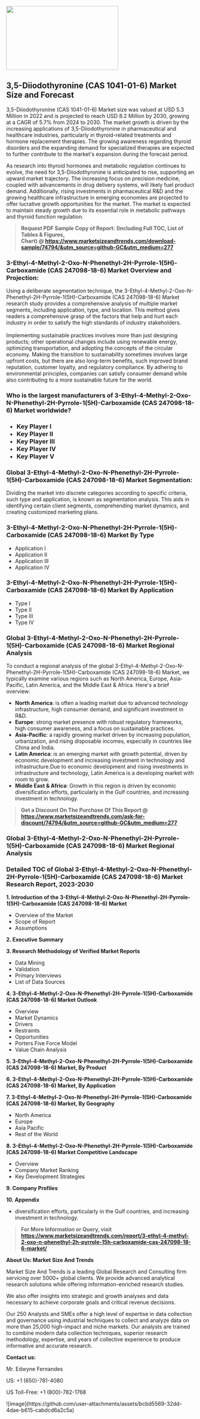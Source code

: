 <p><img class="alignnone size-medium wp-image-20088" src="https://ffe5etoiles.com/wp-content/uploads/2024/12/MST1-300x171.png" alt="" width="300" height="171" /></p><h2>3,5-Diiodothyronine (CAS 1041-01-6) Market Size and Forecast</h2><p>3,5-Diiodothyronine (CAS 1041-01-6) Market size was valued at USD 5.3 Million in 2022 and is projected to reach USD 8.2 Million by 2030, growing at a CAGR of 5.7% from 2024 to 2030. The market growth is driven by the increasing applications of 3,5-Diiodothyronine in pharmaceutical and healthcare industries, particularly in thyroid-related treatments and hormone replacement therapies. The growing awareness regarding thyroid disorders and the expanding demand for specialized therapies are expected to further contribute to the market's expansion during the forecast period. <p>As research into thyroid hormones and metabolic regulation continues to evolve, the need for 3,5-Diiodothyronine is anticipated to rise, supporting an upward market trajectory. The increasing focus on precision medicine, coupled with advancements in drug delivery systems, will likely fuel product demand. Additionally, rising investments in pharmaceutical R&D and the growing healthcare infrastructure in emerging economies are projected to offer lucrative growth opportunities for the market. The market is expected to maintain steady growth due to its essential role in metabolic pathways and thyroid function regulation. </p><blockquote id="" class=""><strong>Request PDF Sample Copy of Report: (Including Full TOC, List of Tables &amp; Figures, Chart)&nbsp;@&nbsp;<strong><a href="https://www.marketsizeandtrends.com/download-sample/74794/&utm_source=github-GC&utm_medium=277" target="_blank">https://www.marketsizeandtrends.com/download-sample/74794/&utm_source=github-GC&utm_medium=277</a></strong></strong></blockquote><h3 id="" class="">3-Ethyl-4-Methyl-2-Oxo-N-Phenethyl-2H-Pyrrole-1(5H)-Carboxamide (CAS 247098-18-6) Market&nbsp;Overview and Projection:</h3><p id="" class="">Using a deliberate segmentation technique, the 3-Ethyl-4-Methyl-2-Oxo-N-Phenethyl-2H-Pyrrole-1(5H)-Carboxamide (CAS 247098-18-6) Market research study provides a comprehensive analysis of multiple market segments, including application, type, and location. This method gives readers a comprehensive grasp of the factors that help and hurt each industry in order to satisfy the high standards of industry stakeholders. <br /> <br />Implementing sustainable practices involves more than just designing products; other operational changes include using renewable energy, optimizing transportation, and adopting the concepts of the circular economy. Making the transition to sustainability sometimes involves large upfront costs, but there are also long-term benefits, such improved brand reputation, customer loyalty, and regulatory compliance. By adhering to environmental principles, companies can satisfy consumer demand while also contributing to a more sustainable future for the world.</p><h3 id="" class="">Who is the largest manufacturers of&nbsp;3-Ethyl-4-Methyl-2-Oxo-N-Phenethyl-2H-Pyrrole-1(5H)-Carboxamide (CAS 247098-18-6) Market worldwide?</h3><h3 class=""><p><ul><li>Key Player I </li><li> Key Player II </li><li> Key Player III </li><li> Key Player IV </li><li> Key Player V</li></ul></p></h3><h3 id="" class="">Global&nbsp;3-Ethyl-4-Methyl-2-Oxo-N-Phenethyl-2H-Pyrrole-1(5H)-Carboxamide (CAS 247098-18-6) Market Segmentation:</h3><p id="" class="">Dividing the market into discrete categories according to specific criteria, such type and application, is known as segmentation analysis. This aids in identifying certain client segments, comprehending market dynamics, and creating customized marketing plans.</p><h3 id="" class="">3-Ethyl-4-Methyl-2-Oxo-N-Phenethyl-2H-Pyrrole-1(5H)-Carboxamide (CAS 247098-18-6) Market&nbsp;By Type</h3><p><p><ul><li>Application I</li><li> Application II</li><li> Application III</li><li> Application IV</p></li></ul></p></p><h3 id="" class="">3-Ethyl-4-Methyl-2-Oxo-N-Phenethyl-2H-Pyrrole-1(5H)-Carboxamide (CAS 247098-18-6) Market&nbsp;By Application</h3><p class=""><p><ul><li>Type I</li><li> Type II</li><li> Type III</li><li> Type IV</li></ul></p></p><h3 id="" class="">Global 3-Ethyl-4-Methyl-2-Oxo-N-Phenethyl-2H-Pyrrole-1(5H)-Carboxamide (CAS 247098-18-6) Market Regional Analysis</h3><p id="" class="">To conduct a regional analysis of the global 3-Ethyl-4-Methyl-2-Oxo-N-Phenethyl-2H-Pyrrole-1(5H)-Carboxamide (CAS 247098-18-6) Market, we typically examine various regions such as North America, Europe, Asia-Pacific, Latin America, and the Middle East &amp; Africa. Here's a brief overview:</p><ul><li><strong>North America</strong>: is often a leading market due to advanced technology infrastructure, high consumer demand, and significant investment in R&amp;D.</li><li><strong>Europe</strong>: strong market presence with robust regulatory frameworks, high consumer awareness, and a focus on sustainable practices.</li><li><strong>Asia-Pacific</strong>: a rapidly growing market driven by increasing population, urbanization, and rising disposable incomes, especially in countries like China and India.</li><li><strong>Latin America</strong>: is an emerging market with growth potential, driven by economic development and increasing investment in technology and infrastructure.Due to economic development and rising investments in infrastructure and technology, Latin America is a developing market with room to grow.</li><li><strong>Middle East &amp; Africa</strong>: Growth in this region is driven by economic diversification efforts, particularly in the Gulf countries, and increasing investment in technology.</li></ul><blockquote id="" class=""><strong>Get a Discount On The Purchase Of This Report @ <strong><a href="https://www.marketsizeandtrends.com/ask-for-discount/74794/&utm_source=github-GC&utm_medium=277" target="_blank">https://www.marketsizeandtrends.com/ask-for-discount/74794/&utm_source=github-GC&utm_medium=277</a></strong></strong></blockquote><h3 id="" class="">Global 3-Ethyl-4-Methyl-2-Oxo-N-Phenethyl-2H-Pyrrole-1(5H)-Carboxamide (CAS 247098-18-6) Market Regional Analysis</h3><h3 id="" class="">Detailed TOC of Global 3-Ethyl-4-Methyl-2-Oxo-N-Phenethyl-2H-Pyrrole-1(5H)-Carboxamide (CAS 247098-18-6) Market Research Report, 2023-2030</h3><p id="" class=""><strong>1. Introduction of the 3-Ethyl-4-Methyl-2-Oxo-N-Phenethyl-2H-Pyrrole-1(5H)-Carboxamide (CAS 247098-18-6) Market</strong></p><ul><li>Overview of the Market</li><li>Scope of Report</li><li>Assumptions</li></ul><p id="" class=""><strong>2. Executive Summary</strong></p><p id="" class=""><strong>3. Research Methodology of Verified Market Reports</strong></p><ul><li>Data Mining</li><li>Validation</li><li>Primary Interviews</li><li>List of Data Sources</li></ul><p id="" class=""><strong>4. 3-Ethyl-4-Methyl-2-Oxo-N-Phenethyl-2H-Pyrrole-1(5H)-Carboxamide (CAS 247098-18-6) Market Outlook</strong></p><ul><li>Overview</li><li>Market Dynamics</li><li>Drivers</li><li>Restraints</li><li>Opportunities</li><li>Porters Five Force Model</li><li>Value Chain Analysis</li></ul><p id="" class=""><strong>5. 3-Ethyl-4-Methyl-2-Oxo-N-Phenethyl-2H-Pyrrole-1(5H)-Carboxamide (CAS 247098-18-6) Market, By Product</strong></p><p id="" class=""><strong>6. 3-Ethyl-4-Methyl-2-Oxo-N-Phenethyl-2H-Pyrrole-1(5H)-Carboxamide (CAS 247098-18-6) Market, By Application</strong></p><p id="" class=""><strong>7. 3-Ethyl-4-Methyl-2-Oxo-N-Phenethyl-2H-Pyrrole-1(5H)-Carboxamide (CAS 247098-18-6) Market, By Geography</strong></p><ul><li>North America</li><li>Europe</li><li>Asia Pacific</li><li>Rest of the World</li></ul><p id="" class=""><strong>8. 3-Ethyl-4-Methyl-2-Oxo-N-Phenethyl-2H-Pyrrole-1(5H)-Carboxamide (CAS 247098-18-6) Market Competitive Landscape</strong></p><ul><li>Overview</li><li>Company Market Ranking</li><li>Key Development Strategies</li></ul><p id="" class=""><strong>9. Company Profiles</strong></p><p id="" class=""><strong>10. Appendix</strong></p><ul><li>diversification efforts, particularly in the Gulf countries, and increasing investment in technology.</li></ul><blockquote id="" class=""><strong>For More Information or Query, visit <strong><strong><a href="https://www.marketsizeandtrends.com/report/3-ethyl-4-methyl-2-oxo-n-phenethyl-2h-pyrrole-15h-carboxamide-cas-247098-18-6-market/" target="_blank">https://www.marketsizeandtrends.com/report/3-ethyl-4-methyl-2-oxo-n-phenethyl-2h-pyrrole-15h-carboxamide-cas-247098-18-6-market/</a></strong></strong></strong></blockquote><p id="" class=""><strong>About Us: Market Size And Trends</strong></p><p id="" class="">Market Size And Trends is a leading Global Research and Consulting firm servicing over 5000+ global clients. We provide advanced analytical research solutions while offering information-enriched research studies.</p><p id="" class="">We also offer insights into strategic and growth analyses and data necessary to achieve corporate goals and critical revenue decisions.</p><p id="" class="">Our 250 Analysts and SMEs offer a high level of expertise in data collection and governance using industrial techniques to collect and analyze data on more than 25,000 high-impact and niche markets. Our analysts are trained to combine modern data collection techniques, superior research methodology, expertise, and years of collective experience to produce informative and accurate research.</p><p id="" class=""><strong>Contact us:</strong></p><p id="" class="">Mr. Edwyne Fernandes</p><p id="" class="">US: +1 (650)-781-4080</p><p id="" class="">US Toll-Free: +1 (800)-782-1768</p>
![image](https://github.com/user-attachments/assets/bcbd5569-32dd-4dae-b615-cabdcd6a2c5a)
